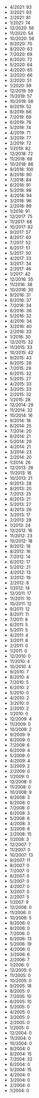 *  4/2021: 93
*  3/2021: 93
*  2/2021: 81
*  1/2021: 74
*  12/2020: 56
*  11/2020: 54
*  10/2020: 56
*  9/2020: 70
*  8/2020: 63
*  7/2020: 69
*  6/2020: 72
*  5/2020: 64
*  4/2020: 65
*  3/2020: 66
*  2/2020: 51
*  1/2020: 59
*  12/2019: 59
*  11/2019: 57
*  10/2019: 58
*  9/2019: 52
*  8/2019: 66
*  7/2019: 69
*  6/2019: 76
*  5/2019: 74
*  4/2019: 71
*  3/2019: 77
*  2/2019: 72
*  1/2019: 82
*  12/2018: 72
*  11/2018: 68
*  10/2018: 86
*  9/2018: 100
*  8/2018: 90
*  7/2018: 84
*  6/2018: 91
*  5/2018: 98
*  4/2018: 94
*  3/2018: 96
*  2/2018: 89
*  1/2018: 91
*  12/2017: 75
*  11/2017: 68
*  10/2017: 82
*  9/2017: 57
*  8/2017: 60
*  7/2017: 52
*  6/2017: 51
*  5/2017: 50
*  4/2017: 33
*  3/2017: 34
*  2/2017: 46
*  1/2017: 42
*  12/2016: 35
*  11/2016: 38
*  10/2016: 30
*  9/2016: 31
*  8/2016: 37
*  7/2016: 34
*  6/2016: 36
*  5/2016: 32
*  4/2016: 34
*  3/2016: 40
*  2/2016: 33
*  1/2016: 30
*  12/2015: 32
*  11/2015: 33
*  10/2015: 42
*  9/2015: 43
*  8/2015: 28
*  7/2015: 29
*  6/2015: 32
*  5/2015: 27
*  4/2015: 33
*  3/2015: 33
*  2/2015: 32
*  1/2015: 28
*  12/2014: 29
*  11/2014: 32
*  10/2014: 16
*  9/2014: 18
*  8/2014: 25
*  7/2014: 20
*  6/2014: 21
*  5/2014: 29
*  4/2014: 21
*  3/2014: 23
*  2/2014: 20
*  1/2014: 26
*  12/2013: 26
*  11/2013: 16
*  10/2013: 21
*  9/2013: 28
*  8/2013: 20
*  7/2013: 25
*  6/2013: 21
*  5/2013: 27
*  4/2013: 26
*  3/2013: 17
*  2/2013: 28
*  1/2013: 24
*  12/2012: 16
*  11/2012: 23
*  10/2012: 18
*  9/2012: 18
*  8/2012: 16
*  7/2012: 14
*  6/2012: 17
*  5/2012: 21
*  4/2012: 13
*  3/2012: 19
*  2/2012: 8
*  1/2012: 14
*  12/2011: 17
*  11/2011: 10
*  10/2011: 12
*  9/2011: 12
*  8/2011: 11
*  7/2011: 8
*  6/2011: 5
*  5/2011: 5
*  4/2011: 4
*  3/2011: 8
*  2/2011: 0
*  1/2011: 0
*  12/2010: 0
*  11/2010: 4
*  10/2010: 4
*  9/2010: 7
*  8/2010: 4
*  7/2010: 5
*  6/2010: 2
*  5/2010: 0
*  4/2010: 2
*  3/2010: 0
*  2/2010: 2
*  1/2010: 0
*  12/2009: 4
*  11/2009: 0
*  10/2009: 2
*  9/2009: 9
*  8/2009: 0
*  7/2009: 6
*  6/2009: 4
*  5/2009: 0
*  4/2009: 4
*  3/2009: 2
*  2/2009: 0
*  1/2009: 0
*  12/2008: 0
*  11/2008: 0
*  10/2008: 9
*  9/2008: 3
*  8/2008: 0
*  7/2008: 0
*  6/2008: 3
*  5/2008: 8
*  4/2008: 3
*  3/2008: 6
*  2/2008: 15
*  1/2008: 3
*  12/2007: 7
*  11/2007: 0
*  10/2007: 13
*  9/2007: 11
*  8/2007: 0
*  7/2007: 0
*  6/2007: 0
*  5/2007: 0
*  4/2007: 0
*  3/2007: 0
*  2/2007: 5
*  1/2007: 9
*  12/2006: 0
*  11/2006: 0
*  10/2006: 5
*  9/2006: 0
*  8/2006: 0
*  7/2006: 0
*  6/2006: 13
*  5/2006: 19
*  4/2006: 0
*  3/2006: 6
*  2/2006: 7
*  1/2006: 0
*  12/2005: 0
*  11/2005: 0
*  10/2005: 0
*  9/2005: 18
*  8/2005: 0
*  7/2005: 10
*  6/2005: 10
*  5/2005: 0
*  4/2005: 0
*  3/2005: 0
*  2/2005: 0
*  1/2005: 0
*  12/2004: 0
*  11/2004: 0
*  10/2004: 0
*  9/2004: 0
*  8/2004: 15
*  7/2004: 32
*  6/2004: 0
*  5/2004: 15
*  4/2004: 0
*  3/2004: 0
*  2/2004: 0
*  1/2004: 0